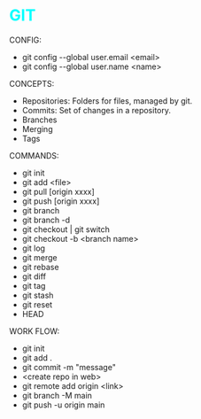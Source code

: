 <h1 style="color:cyan;"> GIT </h1>

CONFIG:

- git config --global user.email \<email>
- git config --global user.name \<name>


CONCEPTS:

- Repositories: Folders for files, managed by git.
- Commits: Set of changes in a repository.
- Branches
- Merging
- Tags

COMMANDS:

- git init
- git add \<file>
- git pull [origin xxxx]
- git push [origin xxxx]
- git branch
- git branch -d 
- git checkout | git switch
- git checkout -b \<branch name>
- git log
- git merge
- git rebase
- git diff
- git tag
- git stash
- git reset
- HEAD

WORK FLOW:

- git init
- git add .
- git commit -m "message"
- \<create repo in web>
- git remote add origin \<link>
- git branch -M main
- git push -u origin main
